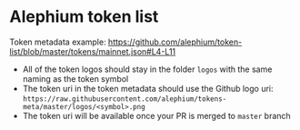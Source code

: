 # Alephium token list

Token metadata example: https://github.com/alephium/token-list/blob/master/tokens/mainnet.json#L4-L11
* All of the token logos should stay in the folder `logos` with the same naming as the token symbol
* The token uri in the token metadata should use the Github logo uri: `https://raw.githubusercontent.com/alephium/tokens-meta/master/logos/<symbol>.png`
* The token uri will be available once your PR is merged to `master` branch
